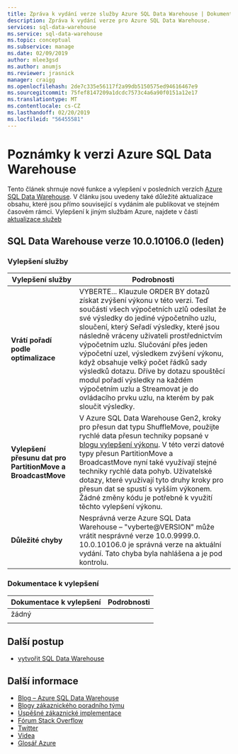 ```yaml
---
title: Zpráva k vydání verze služby Azure SQL Data Warehouse | Dokumentace Microsoftu
description: Zpráva k vydání verze pro Azure SQL Data Warehouse.
services: sql-data-warehouse
ms.service: sql-data-warehouse
ms.topic: conceptual
ms.subservice: manage
ms.date: 02/09/2019
author: mlee3gsd
ms.author: anumjs
ms.reviewer: jrasnick
manager: craigg
ms.openlocfilehash: 2de7c335e56117f2a99db5150575ed94616467e9
ms.sourcegitcommit: 75fef8147209a1dcdc7573c4a6a90f0151a12e17
ms.translationtype: MT
ms.contentlocale: cs-CZ
ms.lasthandoff: 02/20/2019
ms.locfileid: "56455581"
---
```

# <a name="azure-sql-data-warehouse-release-notes"></a>Poznámky k verzi Azure SQL Data Warehouse
Tento článek shrnuje nové funkce a vylepšení v posledních verzích [Azure SQL Data Warehouse](sql-data-warehouse-overview-what-is.md). V článku jsou uvedeny také důležité aktualizace obsahu, které jsou přímo související s vydáním ale publikovat ve stejném časovém rámci. Vylepšení k jiným službám Azure, najdete v části [aktualizace služeb](https://azure.microsoft.com/updates)

## <a name="sql-data-warehouse-version-100101060-january"></a>SQL Data Warehouse verze 10.0.10106.0 (leden)

### <a name="service-improvements"></a>Vylepšení služby

| Vylepšení služby | Podrobnosti |
| --- | --- |
|**Vrátí pořadí podle optimalizace**|VYBERTE... Klauzule ORDER BY dotazů získat zvýšení výkonu v této verzi.   Teď součástí všech výpočetních uzlů odesílat že své výsledky do jediné výpočetního uzlu, sloučení, který Seřadí výsledky, které jsou následně vráceny uživateli prostřednictvím výpočetním uzlu.  Slučování přes jeden výpočetní uzel, výsledkem zvýšení výkonu, když obsahuje velký počet řádků sady výsledků dotazu. Dříve by dotazu spouštěcí modul pořadí výsledky na každém výpočetním uzlu a Streamovat je do ovládacího prvku uzlu, na kterém by pak sloučit výsledky.|
|**Vylepšení přesunu dat pro PartitionMove a BroadcastMove**|V Azure SQL Data Warehouse Gen2, kroky pro přesun dat typu ShuffleMove, použijte rychlé data přesun techniky popsané v [blogu vylepšení výkonu](https://azure.microsoft.com/blog/lightning-fast-query-performance-with-azure-sql-data-warehouse/). V této verzi datové typy přesun PartitionMove a BroadcastMove nyní také využívají stejné techniky rychlé data pohyb. Uživatelské dotazy, které využívají tyto druhy kroky pro přesun dat se spustí s vyšším výkonem. Žádné změny kódu je potřebné k využití těchto vylepšení výkonu.|
|**Důležité chyby**|Nesprávná verze Azure SQL Data Warehouse – "vyberte@VERSION" může vrátit nesprávné verze 10.0.9999.0. 10.0.10106.0 je správná verze na aktuální vydání. Tato chyba byla nahlášena a je pod kontrolu.

### <a name="documentation-improvements"></a>Dokumentace k vylepšení

| Dokumentace k vylepšení | Podrobnosti |
| --- | --- |
|žádný | |
| | |

## <a name="next-steps"></a>Další postup
- [vytvořit SQL Data Warehouse](./create-data-warehouse-portal.md)

## <a name="more-information"></a>Další informace
- [Blog – Azure SQL Data Warehouse](https://azure.microsoft.com/blog/tag/azure-sql-data-warehouse/)
- [Blogy zákaznického poradního týmu](https://blogs.msdn.microsoft.com/sqlcat/tag/sql-dw/)
- [Úspěšné zákaznické implementace](https://azure.microsoft.com/case-studies/?service=sql-data-warehouse)
- [Fórum Stack Overflow](http://stackoverflow.com/questions/tagged/azure-sqldw)
- [Twitter](https://twitter.com/hashtag/SQLDW)
- [Videa](https://azure.microsoft.com/documentation/videos/index/?services=sql-data-warehouse)
- [Glosář Azure](../azure-glossary-cloud-terminology.md)
